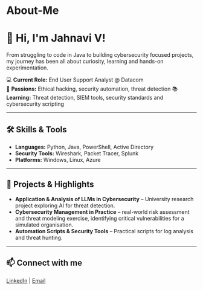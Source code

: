 # About-Me
# 👋 Hi, I'm Jahnavi V!
From struggling to code in Java to building cybersecurity focused projects, my journey has been all about curiosity, learning and hands-on experimentation. 

💻 **Current Role:** End User Support Analyst @ Datacom  
🔐 **Passions:** Ethical hacking, security automation, threat detection
📚 **Learning:** Threat detection, SIEM tools, security standards and cybersecurity scripting  

---

## 🛠️ Skills & Tools
- **Languages:** Python, Java, PowerShell, Active Directory  
- **Security Tools:** Wireshark, Packet Tracer, Splunk  
- **Platforms:** Windows, Linux, Azure

---

## 🚀 Projects & Highlights
- **Application & Analysis of LLMs in Cybersecurity** – University research project exploring AI for threat detection.  
- **Cybersecurity Management in Practice** – real-world risk assessment and threat modeling exercise, identifying critical vulnerabilities for a simulated organisation.
- **Automation Scripts & Security Tools** – Practical scripts for log analysis and threat hunting.  

---

## 📫 Connect with me
[LinkedIn](https://linkedin.com/in/jahnavi-velagaleti) | [Email](mailto:jahnavivelagaleti@gmail.com)
